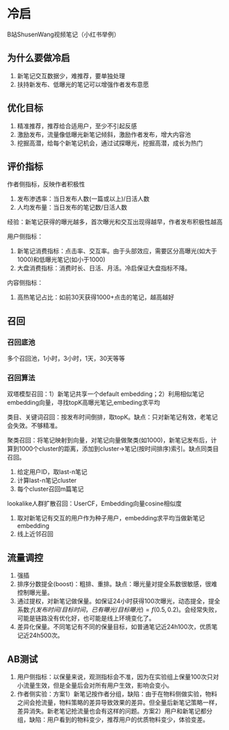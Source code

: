 # 冷启

B站ShusenWang视频笔记（小红书举例）

## 为什么要做冷启

1. 新笔记交互数据少，难推荐，要单独处理
2. 扶持新发布、低曝光的笔记可以增强作者发布意愿

## 优化目标

1. 精准推荐，推荐给合适用户，至少不引起反感
2. 激励发布，流量像低曝光新笔记倾斜，激励作者发布，增大内容池
3. 挖掘高潜，给每个新笔记机会，通过试探曝光，挖掘高潜，成长为热门

## 评价指标

作者侧指标，反映作者积极性
1. 发布渗透率：当日发布人数(一篇或以上)/日活人数
2. 人均发布量：当日发布的笔记数/日活人数

经验：新笔记获得的曝光越多，首次曝光和交互出现得越早，作者发布积极性越高

用户侧指标：
1. 新笔记消费指标：点击率、交互率。由于头部效应，需要区分高曝光(如大于1000)和低曝光笔记(如小于1000)
2. 大盘消费指标：消费时长、日活、月活。冷启保证大盘指标不降。

内容侧指标：
1. 高热笔记占比：如前30天获得1000+点击的笔记，越高越好

## 召回

### 召回底池

多个召回池，1小时，3小时，1天，30天等等

### 召回算法

双塔模型召回：1）新笔记共享一个default embedding；2）利用相似笔记embedding向量，寻找topK高曝光笔记,embeding求平均


类目、关键词召回：按发布时间倒排，取topK。缺点：只对新笔记有效，老笔记会失效。不够精准。


聚类召回：将笔记映射到向量，对笔记向量做聚类(如1000)，新笔记发布后，计算到1000个cluster的距离，添加到cluster->笔记(按时间排序)索引。缺点同类目召回。
1. 给定用户ID，取last-n笔记
2. 计算last-n笔记cluster
3. 每个cluster召回m篇笔记


lookalike人群扩散召回：UserCF，Embedding向量cosine相似度
1. 取对新笔记有交互的用户作为种子用户，embedding求平均当做新笔记embedding
2. 线上近邻召回

## 流量调控

1. 强插
2. 排序分数提全(boost)：粗排、重排。缺点：曝光量对提全系数很敏感，很难控制曝光量。
3. 通过提权，对新笔记做保量。如保证24小时获得100次曝光，动态提全，提全系数:$f(发布时间/目标时间，已有曝光/目标曝光)=f(0.5, 0.2)$。会经常失败，可能是链路没有优化好，也可能是线上环境变化了。
4. 差异化保量。不同笔记有不同的保量目标，如普通笔记近24h100次，优质笔记近24h500次。


## AB测试

1. 用户侧指标：以保量来说，观测指标会不准，因为在实验组上保量100次只对小流量生效，但是全量后会对所有用户生效，影响会变小。
2. 作者侧实验：方案1）新笔记按作者分组，缺陷：由于在物料侧做实验，物料之间会抢流量，物料策略的差异导致效果的差异。但全量后新笔记策略一样，差异消失。新老笔记抢流量也会有这样的问题。方案2）用户和新笔记都分组，缺陷：用户看到的物料变少，推荐用户的优质物料变少，体验变差。